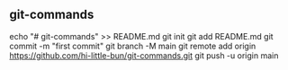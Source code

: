 ## git-commands

echo "# git-commands" >> README.md
git init
git add README.md
git commit -m "first commit"
git branch -M main
git remote add origin https://github.com/hi-little-bun/git-commands.git
git push -u origin main